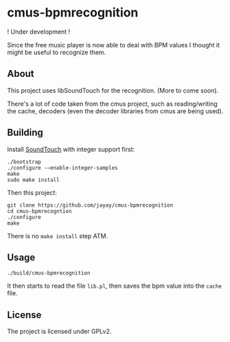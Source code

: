 # cmus-bpmrecognition

! Under development !

Since the free music player is now able to deal with BPM values I thought it might be useful to recognize them.

## About

This project uses libSoundTouch for the recognition. (More to come soon).

There's a lot of code taken from the cmus project, such as reading/writing the cache, decoders (even the decoder libraries from cmus are being used).


## Building
Install [SoundTouch](http://www.surina.net/soundtouch/sourcecode.html) with integer support first:
```
./bootstrap
./configure -–enable-integer-samples
make
sudo make install
```

Then this project:
```
git clone https://github.com/jayay/cmus-bpmrecognition
cd cmus-bpmrecogntion
./configure
make
```
There is no `make install` step ATM.

## Usage
```
./build/cmus-bpmrecognition
```

It then starts to read the file `lib.pl`, then saves the bpm value into the `cache` file.

## License
The project is licensed under GPLv2.
